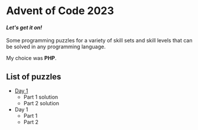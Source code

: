 # Advent of Code 2023
#### *Let's get it on!*

Some programming puzzles for a variety of skill sets and skill levels that can be solved in any programming language.

My choice was **PHP**.

## List of puzzles
- [Day 1](./01-Trebuchet/README.md)
  - Part 1 solution
  - Part 2 solution
- Day 1
  - Part 1
  - Part 2